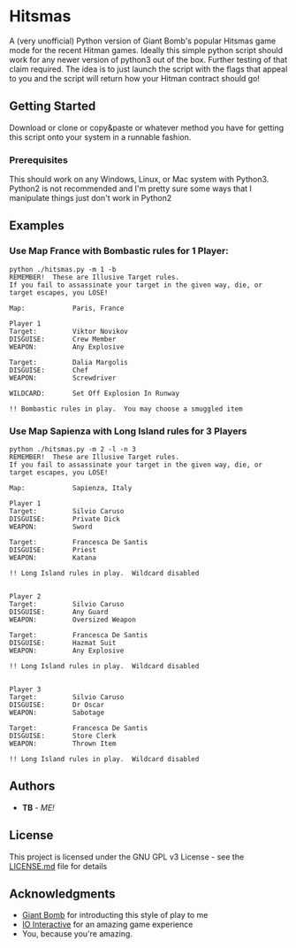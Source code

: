 # Hitsmas

A (very unofficial) Python version of Giant Bomb's popular Hitsmas game mode for the recent Hitman games.  Ideally this simple python script should work for any newer version of python3 out of the box.  Further testing of that claim required.  The idea is to just launch the script with the flags that appeal to you and the script will return how your Hitman contract should go!


## Getting Started

Download or clone or copy&paste or whatever method you have for getting this script onto your system in a runnable fashion.

### Prerequisites

This should work on any Windows, Linux, or Mac system with Python3.  Python2 is not recommended and I'm pretty sure some ways that I manipulate things just don't work in Python2

## Examples

### Use Map France with Bombastic rules for 1 Player:

```
python ./hitsmas.py -m 1 -b
REMEMBER!  These are Illusive Target rules.
If you fail to assassinate your target in the given way, die, or target escapes, you LOSE!

Map:            Paris, France

Player 1
Target:         Viktor Novikov
DISGUISE:       Crew Member
WEAPON:         Any Explosive

Target:         Dalia Margolis
DISGUISE:       Chef
WEAPON:         Screwdriver

WILDCARD:       Set Off Explosion In Runway

!! Bombastic rules in play.  You may choose a smuggled item
```
### Use Map Sapienza with Long Island rules for 3 Players
```
python ./hitsmas.py -m 2 -l -n 3
REMEMBER!  These are Illusive Target rules.
If you fail to assassinate your target in the given way, die, or target escapes, you LOSE!

Map:            Sapienza, Italy

Player 1
Target:         Silvio Caruso
DISGUISE:       Private Dick
WEAPON:         Sword

Target:         Francesca De Santis
DISGUISE:       Priest
WEAPON:         Katana

!! Long Island rules in play.  Wildcard disabled


Player 2
Target:         Silvio Caruso
DISGUISE:       Any Guard
WEAPON:         Oversized Weapon

Target:         Francesca De Santis
DISGUISE:       Hazmat Suit
WEAPON:         Any Explosive

!! Long Island rules in play.  Wildcard disabled


Player 3
Target:         Silvio Caruso
DISGUISE:       Dr Oscar
WEAPON:         Sabotage

Target:         Francesca De Santis
DISGUISE:       Store Clerk
WEAPON:         Thrown Item

!! Long Island rules in play.  Wildcard disabled
```

## Authors

* **TB** - *ME!*

## License

This project is licensed under the GNU GPL v3 License - see the [LICENSE.md](LICENSE.md) file for details

## Acknowledgments

* [Giant Bomb](https://giantbomb.com) for introducting this style of play to me
* [IO Interactive](https://www.ioi.dk/) for an amazing game experience
* You, because you're amazing.